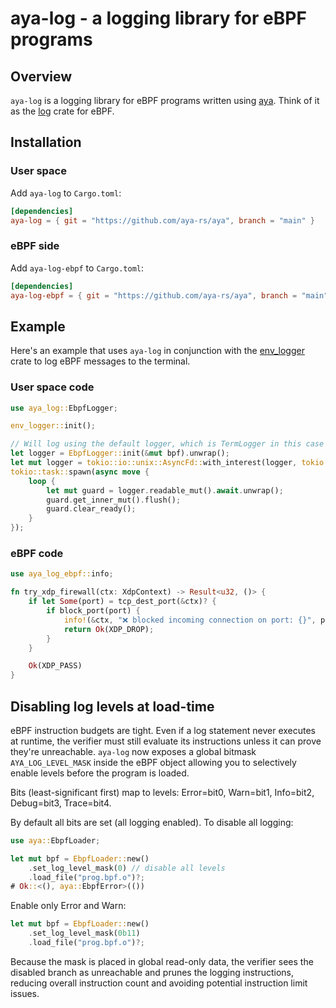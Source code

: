 # aya-log - a logging library for eBPF programs

## Overview

`aya-log` is a logging library for eBPF programs written using [aya]. Think of
it as the [log] crate for eBPF.

## Installation

### User space

Add `aya-log` to `Cargo.toml`:

```toml
[dependencies]
aya-log = { git = "https://github.com/aya-rs/aya", branch = "main" }
```

### eBPF side

Add `aya-log-ebpf` to `Cargo.toml`:

```toml
[dependencies]
aya-log-ebpf = { git = "https://github.com/aya-rs/aya", branch = "main" }
```

## Example

Here's an example that uses `aya-log` in conjunction with the [env_logger] crate
to log eBPF messages to the terminal.

### User space code

```rust
use aya_log::EbpfLogger;

env_logger::init();

// Will log using the default logger, which is TermLogger in this case
let logger = EbpfLogger::init(&mut bpf).unwrap();
let mut logger = tokio::io::unix::AsyncFd::with_interest(logger, tokio::io::Interest::READABLE).unwrap();
tokio::task::spawn(async move { 
    loop {
        let mut guard = logger.readable_mut().await.unwrap();
        guard.get_inner_mut().flush();
        guard.clear_ready();
    }
});
```

### eBPF code

```rust
use aya_log_ebpf::info;

fn try_xdp_firewall(ctx: XdpContext) -> Result<u32, ()> {
    if let Some(port) = tcp_dest_port(&ctx)? {
        if block_port(port) {
            info!(&ctx, "❌ blocked incoming connection on port: {}", port);
            return Ok(XDP_DROP);
        }
    }

    Ok(XDP_PASS)
}
```

[aya]: https://github.com/aya-rs/aya
[log]: https://docs.rs/log
[env_logger]: https://docs.rs/env_logger

## Disabling log levels at load-time

eBPF instruction budgets are tight. Even if a log statement never executes at
runtime, the verifier must still evaluate its instructions unless it can prove
they're unreachable. `aya-log` now exposes a global bitmask `AYA_LOG_LEVEL_MASK`
inside the eBPF object allowing you to selectively enable levels before the
program is loaded.

Bits (least-significant first) map to levels: Error=bit0, Warn=bit1, Info=bit2,
Debug=bit3, Trace=bit4.

By default all bits are set (all logging enabled). To disable all logging:

```rust
use aya::EbpfLoader;

let mut bpf = EbpfLoader::new()
    .set_log_level_mask(0) // disable all levels
    .load_file("prog.bpf.o")?;
# Ok::<(), aya::EbpfError>(())
```

Enable only Error and Warn:

```rust
let mut bpf = EbpfLoader::new()
    .set_log_level_mask(0b11)
    .load_file("prog.bpf.o")?;
```

Because the mask is placed in global read-only data, the verifier sees the
disabled branch as unreachable and prunes the logging instructions, reducing
overall instruction count and avoiding potential instruction limit issues.
